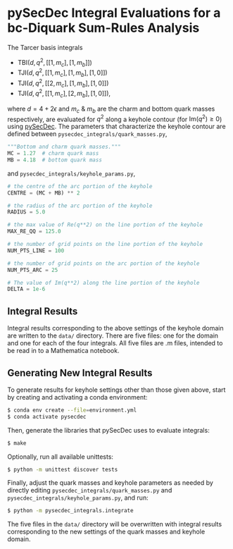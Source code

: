 # pySecDec Integral Evaluations for a bc-Diquark Sum-Rules Analysis

The Tarcer basis integrals

- $\mathrm{TBI}(d, q^2, [[1, m_c], [1, m_b]])$
- $\mathrm{TJI}(d, q^2, [[1, m_c], [1, m_b], [1, 0]])$
- $\mathrm{TJI}(d, q^2, [[2, m_c], [1, m_b], [1, 0]])$
- $\mathrm{TJI}(d, q^2, [[1, m_c], [2, m_b], [1, 0]])$,

where $d = 4 + 2\epsilon$ and $m_c$ & $m_b$ are the charm and bottom quark masses respectively, are evaluated for $q^2$ along a keyhole contour (for $\mathrm{Im}(q^2) \geq 0$) using [pySecDec](https://pypi.org/project/pySecDec/). The parameters that characterize the keyhole contour are defined between `pysecdec_integrals/quark_masses.py`, 

```python
"""Bottom and charm quark masses."""
MC = 1.27  # charm quark mass
MB = 4.18  # bottom quark mass
```

and `pysecdec_integrals/keyhole_params.py`,

```python
# the centre of the arc portion of the keyhole
CENTRE = (MC + MB) ** 2

# the radius of the arc portion of the keyhole
RADIUS = 5.0

# the max value of Re(q**2) on the line portion of the keyhole
MAX_RE_QQ = 125.0

# the number of grid points on the line portion of the keyhole
NUM_PTS_LINE = 100

# the number of grid points on the arc portion of the keyhole
NUM_PTS_ARC = 25

# The value of Im(q**2) along the line portion of the keyhole
DELTA = 1e-6
```

## Integral Results

Integral results corresponding to the above settings of the keyhole domain are written to the `data/` directory. There are five files: one for the domain and one for each of the four integrals. All five files are .m files, intended to be read in to a Mathematica notebook.

## Generating New Integral Results

To generate results for keyhole settings other than those given above, start by creating and activating a conda environment:

```bash
$ conda env create --file=environment.yml
$ conda activate pysecdec
```

Then, generate the libraries that pySecDec uses to evaluate integrals:

```bash
$ make
```

Optionally, run all available unittests:
```bash
$ python -m unittest discover tests
```

Finally, adjust the quark masses and keyhole parameters as needed by directly editing `pysecdec_integrals/quark_masses.py` and `pysecdec_integrals/keyhole_params.py`, and run:

```bash
$ python -m pysecdec_integrals.integrate
```

The five files in the `data/` directory will be overwritten with integral results corresponding to the new settings of the quark masses and keyhole domain.
